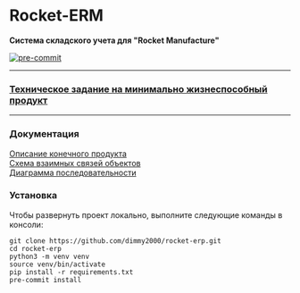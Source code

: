 # Rocket-ERM

**Система складского учета для "Rocket Manufacture"**

[![pre-commit](https://img.shields.io/badge/pre--commit-enabled-brightgreen?logo=pre-commit&logoColor=white)](https://github.com/pre-commit/pre-commit)

---

 ### [Техническое задание на минимально жизнеспособный продукт](docs/MVP.md)

---

### Документация

[Описание конечного продукта](docs/Specification.md)<br>
[Схема взаимных связей объектов](docs/uml/rocket-erp-diagram.png)<br>
[Диаграмма последовательности](docs/uml/rocket-erp-sequence-diagram.png)<br>

### Установка
Чтобы развернуть проект локально, выполните следующие команды в консоли:
```shell
git clone https://github.com/dimmy2000/rocket-erp.git
cd rocket-erp
python3 -m venv venv
source venv/bin/activate
pip install -r requirements.txt
pre-commit install
```

